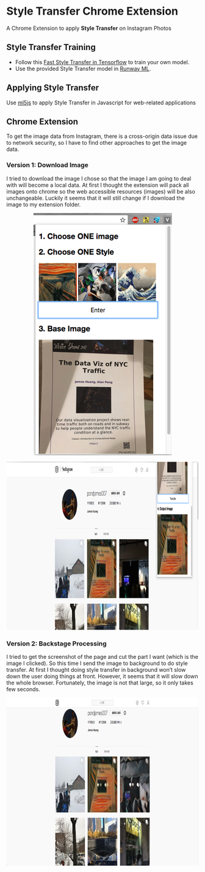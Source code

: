 # Style Transfer Chrome Extension
A Chrome Extension to apply **Style Transfer** on Instagram Photos

## Style Transfer Training
* Follow this [Fast Style Transfer in Tensorflow](https://github.com/lengstrom/fast-style-transfer) to train your own model.
* Use the provided Style Transfer model in [Runway ML](https://runwayml.com/).

## Applying Style Transfer
Use [ml5js](https://ml5js.org/) to apply Style Transfer in Javascript for web-related applications

## Chrome Extension
To get the image data from Instagram, there is a cross-origin data issue due to network security, so I have to find other approaches to get the image data.

### Version 1: Download Image
I tried to download the image I chose so that the image I am going to deal with will become a local data. At first I thought the extension will pack all images onto chrome so the web accessible resources (images) will be also unchangeable. Luckily it seems that it will still change if I download the image to my extension folder.

<p align="center">
	<img src="./readme/extension.png">
</p>
<p align="center">
	<img src="./readme/result_1.png" height="440">
</p>

### Version 2: Backstage Processing
I tried to get the screenshot of the page and cut the part I want (which is the image I clicked). So this time I send the image to background to do style transfer. At first I thought doing style transfer in background won’t slow down the user doing things at front. However, it seems that it will slow down the whole browser. Fortunately, the image is not that large, so it only takes few seconds. 

<p align="center">
	<img src="./readme/result_2.png" height="440">
</p>
